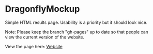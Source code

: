 # DragonflyMockup
Simple HTML results page.  Usability is a priority but it should look nice.

Note: Please keep the branch "gh-pages" up to date so that people can view the current version of the website.

View the page here:
<a href="http://bastudententrepreneurs.github.io/DragonflyMockup/">Website</a>
